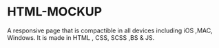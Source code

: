 # HTML-MOCKUP
A responsive page that is compactible in all devices including iOS ,MAC, Windows. It is made in HTML , CSS, SCSS ,BS &amp; JS.
